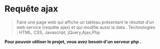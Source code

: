 # Requête ajax
>Faire une page web qui affiche un tableau présentant le résultat d’un web service (requête ajax) et qui modifie aussi la data . Technologies : HTML, CSS, Javascript, jQuery,Ajax,Php

**Pour pouvoir utiliser le projet, vous avez besoin d'un serveur php .**


